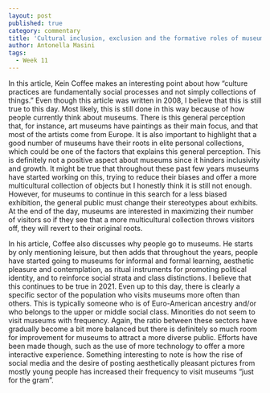 ```yaml
---
layout: post
published: true
category: commentary
title: 'Cultural inclusion, exclusion and the formative roles of museums - Antonella'
author: Antonella Masini
tags:
  - Week 11
---
```

In this article, Kein Coffee makes an interesting point about how “culture practices are fundamentally social processes and not simply collections of things.” Even though this article was written in 2008, I believe that this is still true to this day. Most likely, this is still done in this way because of how people currently think about museums. There is this general perception that, for instance, art museums have paintings as their main focus, and that most of the artists come from Europe. It is also important to highlight that a good number of museums have their roots in elite personal collections, which could be one of the factors that explains this general perception. This is definitely not a positive aspect about museums since it hinders inclusivity and growth. It might be true that throughout these past few years museums have started working on this, trying to reduce their biases and offer a more multicultural collection of objects but I honestly think it is still not enough. However, for museums to continue in this search for a less biased exhibition, the general public must change their stereotypes about exhibits. At the end of the day, museums are interested in maximizing their number of visitors so if they see that a more multicultural collection throws visitors off, they will revert to their original roots. 

In his article, Coffee also discusses why people go to museums. He starts by only mentioning leisure, but then adds that throughout the years, people have started going to museums for informal and formal learning,  aesthetic pleasure and contemplation, as ritual instruments for promoting political identity, and to reinforce social strata and class distinctions. I believe that this continues to be true in 2021. Even up to this day, there is clearly a specific sector of the population who visits museums more often than others. This is typically someone who is of Euro-American ancestry and/or who belongs to the upper or middle social class. Minorities do not seem to visit museums with frequency. Again, the ratio between these sectors have gradually become a bit more balanced but there is definitely so much room for improvement for museums to attract a more diverse public. Efforts have been made though, such as the use of more technology to offer a more interactive experience. Something interesting to note is how the rise of social media and the desire of posting aesthetically pleasant pictures from mostly young people has increased their frequency to visit museums “just for the gram”.

